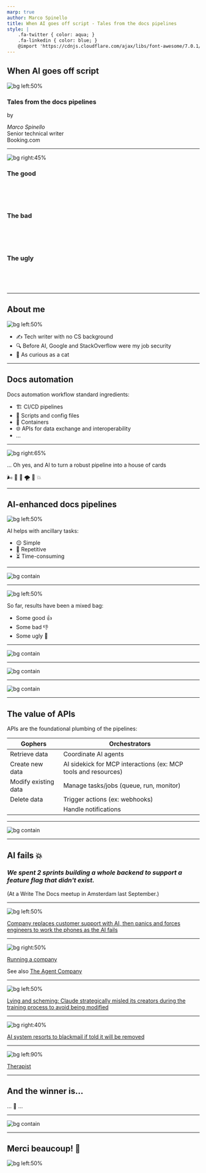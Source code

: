 ```yaml
---
marp: true
author: Marco Spinello
title: When AI goes off script - Tales from the docs pipelines
style: |
    .fa-twitter { color: aqua; }
    .fa-linkedin { color: blue; }
    @import 'https://cdnjs.cloudflare.com/ajax/libs/font-awesome/7.0.1/css/all.min.css'
---
```


<!-- 
<script type="module">
    import mermaid from 'https://cdn.jsdelivr.net/npm/mermaid@11/dist/mermaid.esm.min.mjs';
</script>
-->

## When AI goes off script

![bg left:50%](../assets/img/ai-generated-8764598_1280.jpg)

### Tales from the docs pipelines

by

*Marco Spinello* \
Senior technical writer \
Booking.com

---

![bg right:45%](../assets/img/good-the-bad-and-the-ugly.jpg)

### <span><i class="fa-regular fa-face-smile"></i> The good</span>
<br /><br /><br />

### <span><i class="fa-regular fa-face-frown"></i> The bad</span>
<br /><br /><br />

### <span><i class="fa-regular fa-face-angry"></i> The ugly</span>
<br /><br /><br />

---

## About me

![bg left:50%](../assets/img/valley-of-fires-105.jpg)

- ✍️ Tech writer with no CS background
- 🔍 Before AI, Google and StackOverflow were my job security
- 🐾 As curious as a cat

---

## Docs automation

Docs automation workflow standard ingredients:

- 🏗️ CI/CD pipelines
- 📝 Scripts and config files
- 🐳 Containers
- 🌐 APIs for data exchange and interoperability 
- ...

---

![bg right:65%](../assets/img/ai-generated-8583250_1280.jpg)

... Oh yes, and AI to turn a robust pipeline into a house of cards

🌬️ 💨 🎐 🌪️ 🤖 💥

---

## AI-enhanced docs pipelines

![bg left:50%](../assets/img/metropolis-clock-1927.jpg)

AI helps with ancillary tasks:

- 😌 Simple
- 🔁 Repetitive
- ⏳ Time-consuming

<!-- AI is good at probabilistic quality: good enough. Bad at deterministic quality: exact, repeatable, always 100% consistent -->

---

![bg contain](../assets/img/ai-api-docs-automation.png)

---

![bg left:50%](../assets/img/ai-creepy-doll-1280.jpg)

So far, results have been a mixed bag:
- Some good 👍
- Some bad 👎
- Some ugly 💩

---

![bg contain](../assets/img/ai-api-docs-automation-Good.png)

---

![bg contain](../assets/img/ai-api-docs-automation-Bad.png)

---

![bg contain](../assets/img/ai-api-docs-automation-Ugly.png)

---

## The value of APIs

APIs are the foundational plumbing of the pipelines:

| Gophers | Orchestrators |
|---|---|
| Retrieve data | Coordinate AI agents |
| Create new data | AI sidekick for MCP interactions (ex: MCP tools and resources) |
| Modify existing data | Manage tasks/jobs (queue, run, monitor) |
| Delete data | Trigger actions (ex: webhooks) |
| | Handle notifications |

<!-- For example: Would you delegate authentication and authorization to AI? -->

---

![bg contain](../assets/img/api-in-ai-pipelines.png)

---

## AI fails 💥

### <span><i class="fa-solid fa-quote-left"></i>*We spent 2 sprints building a whole backend to support a feature flag that didn't exist.*<i class="fa-solid fa-quote-right"></i></span>

(At a Write The Docs meetup in Amsterdam last September.)

---

![bg left:50%](../assets/img/ai-customer-support.jpg)

[Company replaces customer support with AI, then panics and forces engineers to work the phones as the AI fails](https://futurism.com/klarna-ai-automation-engineers)

---

![bg right:50%](../assets/img/ai-corporate.jpg)

[Running a company](https://futurism.com/professors-company-ai-agents)

See also [The Agent Company](https://the-agent-company.com/)

---

![bg left:50%](../assets/img/deceptive-wolves-1280.png)

[Lying and scheming: Claude strategically misled its creators during the training process to avoid being modified](https://time.com/7202784/ai-research-strategic-lying/)

---

![bg right:40%](../assets/img/clown-threaten-1920.jpg)

[AI system resorts to blackmail if told it will be removed](https://www.bbc.com/news/articles/cpqeng9d20go)

---

![bg left:90%](../assets/img/ai-therapist.png)

[Therapist](https://futurism.com/therapy-chatbot-addict-meth)

---

## And the winner is... <i class="fa-solid fa-drum"></i>

... 🥁 ...

---

![bg contain](../assets/img/gen-ai-ethical-ai.png)

<!-- Newfoundland, CA. Report to shape their education roadmap for the next 10 years.
    Even with AI and fake sources, it took 18 months -->

---

## Merci beaucoup! 🙏

![bg left:50%](../assets/img/the-good-the-bad-and-the-ugly-fr.jpg)
